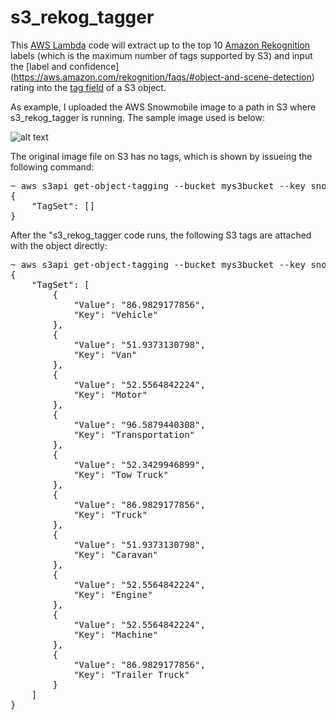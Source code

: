 # s3\_rekog_tagger

This [AWS Lambda](https://aws.amazon.com/lambda/) code will extract up to the top 10 [Amazon Rekognition](https://aws.amazon.com/rekognition/) labels (which is the maximum number of tags supported by S3) and input the [label and confidence] (https://aws.amazon.com/rekognition/faqs/#object-and-scene-detection) rating into the [tag field](http://docs.aws.amazon.com/AmazonS3/latest/dev/object-tagging.html) of a S3 object.

As example, I uploaded the AWS Snowmobile image to a path in S3 where s3\_rekog_tagger is running. The sample image used is below:

![alt text](https://awsdmg.com/images/snowmobile.jpg "Rekognition Sample Image")

The original image file on S3 has no tags, which is shown by issueing the following command:

<pre>~ aws s3api get-object-tagging --bucket mys3bucket --key snowmobile.jpg --version-id 0
{
    "TagSet": []
}
</pre>

After the "s3\_rekog_tagger code runs, the following S3 tags are attached with the object directly:

<pre>~ aws s3api get-object-tagging --bucket mys3bucket --key snowmobile.jpg --version-id 0
{
    "TagSet": [
        {
            "Value": "86.9829177856",
            "Key": "Vehicle"
        },
        {
            "Value": "51.9373130798",
            "Key": "Van"
        },
        {
            "Value": "52.5564842224",
            "Key": "Motor"
        },
        {
            "Value": "96.5879440308",
            "Key": "Transportation"
        },
        {
            "Value": "52.3429946899",
            "Key": "Tow Truck"
        },
        {
            "Value": "86.9829177856",
            "Key": "Truck"
        },
        {
            "Value": "51.9373130798",
            "Key": "Caravan"
        },
        {
            "Value": "52.5564842224",
            "Key": "Engine"
        },
        {
            "Value": "52.5564842224",
            "Key": "Machine"
        },
        {
            "Value": "86.9829177856",
            "Key": "Trailer Truck"
        }
    ]
}
</pre>
